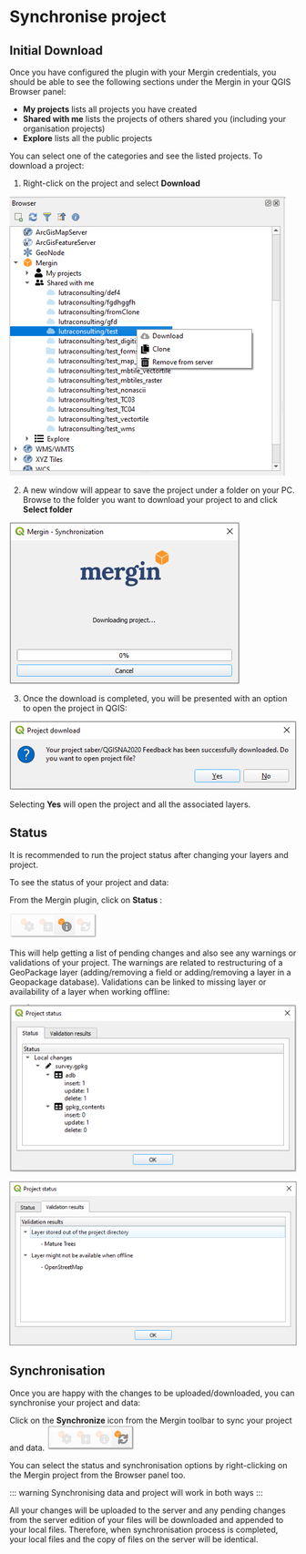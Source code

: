 # Synchronise project

## Initial Download 

Once you have configured the plugin with your Mergin credentials, you should be able to see the following sections under the Mergin in your QGIS Browser panel:

- **My projects** lists all projects you have created
- **Shared with me** lists the projects of others shared you (including your organisation projects)
- **Explore** lists all the public projects

You can select one of the categories and see the listed projects. To download a project:

1. Right-click on the project and select **Download**

![](./download.png)

2. A new window will appear to save the project under a folder on your PC. Browse to the folder you want to download your project to and click **Select folder**

![](./download-progress.png)

3. Once the download is completed, you will be presented with an option to open the project in QGIS:

![](./download-open.png)

Selecting **Yes** will open the project and all the associated layers.

## Status

It is recommended to run the project status after changing your layers and project.

To see the status of your project and data:

From the Mergin plugin, click on **Status** :

![](./sync-status-toolbar.png)

This will help getting a list of pending changes and also see any warnings or validations of your project. The warnings are related to restructuring of a GeoPackage layer (adding/removing a field or adding/removing a layer in a Geopackage database). Validations can be linked to missing layer or availability of a layer when working offline:

![](./mergin_plugin_validation_1.png)

![](./mergin_plugin_validation_2.png)


## Synchronisation

Once you are happy with the changes to be uploaded/downloaded, you can synchronise your project and data:

Click on the **Synchronize** icon from the Mergin toolbar to sync your project and data.
![](./sync-toolbar.png)

You can select the status and synchronisation options by right-clicking on the Mergin project from the Browser panel too.

::: warning
Synchronising data and project will work in both ways
:::

All your changes will be uploaded to the server and any pending changes from the server edition of your files will be downloaded and appended to your local files. Therefore, when synchronisation process is completed, your local files and the copy of files on the server will be identical.